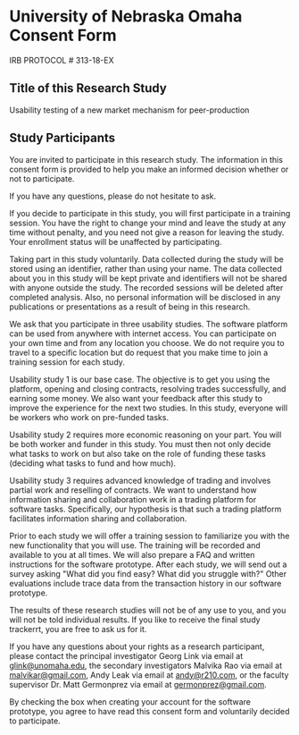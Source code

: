 # University of Nebraska Omaha Consent Form

IRB PROTOCOL # 313-18-EX 

## Title of this Research Study

Usability testing of a new market mechanism for peer-production

## Study Participants

You are invited to participate in this research study. The information in this consent
form is provided to help you make an informed decision whether or not to participate.

If you have any questions, please do not hesitate to ask.

If you decide to participate in this study, you will first participate in a training session.
You have the right to change your mind and leave the study at any time without
penalty, and you need not give a reason for leaving the study. Your enrollment status
will be unaffected by participating.

Taking part in this study voluntarily. Data collected during the study will be stored
using an identifier, rather than using your name. The data collected about you in this
study will be kept private and identifiers will not be shared with anyone outside the
study. The recorded sessions will be deleted after completed analysis. Also, no
personal information will be disclosed in any publications or presentations as a result
of being in this research.

We ask that you participate in three usability studies. The software platform can be
used from anywhere with internet access. You can participate on your own time and
from any location you choose. We do not require you to travel to a specific location
but do request that you make time to join a training session for each study.

Usability study 1 is our base case. The objective is to get you using the platform,
opening and closing contracts, resolving trades successfully, and earning some
money. We also want your feedback after this study to improve the experience for the
next two studies. In this study, everyone will be workers who work on pre-funded
tasks.

Usability study 2 requires more economic reasoning on your part. You will be both
worker and funder in this study. You must then not only decide what tasks to work on
but also take on the role of funding these tasks (deciding what tasks to fund and how
much).

Usability study 3 requires advanced knowledge of trading and involves partial work
and reselling of contracts. We want to understand how information sharing and
collaboration work in a trading platform for software tasks. Specifically, our
hypothesis is that such a trading platform facilitates information sharing and
collaboration.

Prior to each study we will offer a training session to familiarize you with the new
functionality that you will use. The training will be recorded and available to you at all
times. We will also prepare a FAQ and written instructions for the software prototype.
After each study, we will send out a survey asking "What did you find easy? What did
you struggle with?" Other evaluations include trace data from the transaction history
in our software prototype.

The results of these research studies will not be of any use to you, and you will not
be told individual results. If you like to receive the final study trackerrt, you are free to
ask us for it.

If you have any questions about your rights as a research participant, please contact
the principal investigator Georg Link via email at glink@unomaha.edu, the secondary
investigators Malvika Rao via email at malvikar@gmail.com, Andy Leak via email at
andy@r210.com, or the faculty supervisor Dr. Matt Germonprez via email at
germonprez@gmail.com.

By checking the box when creating your account for the software prototype, you
agree to have read this consent form and voluntarily decided to participate.
